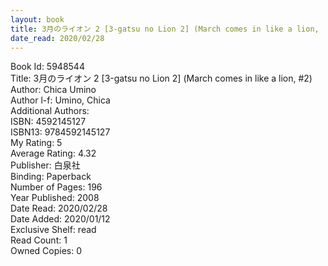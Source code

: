 ```yaml
---
layout: book
title: 3月のライオン 2 [3-gatsu no Lion 2] (March comes in like a lion,  no. 2)
date_read: 2020/02/28
---
```


Book Id: 5948544<br />
Title: 3月のライオン 2 [3-gatsu no Lion 2] (March comes in like a lion, #2)<br />
Author: Chica Umino<br />
Author l-f: Umino, Chica<br />
Additional Authors: <br />
ISBN: 4592145127<br />
ISBN13: 9784592145127<br />
My Rating: 5<br />
Average Rating: 4.32<br />
Publisher: 白泉社<br />
Binding: Paperback<br />
Number of Pages: 196<br />
Year Published: 2008<br />
Date Read: 2020/02/28<br />
Date Added: 2020/01/12<br />
Exclusive Shelf: read<br />
Read Count: 1<br />
Owned Copies: 0<br />

